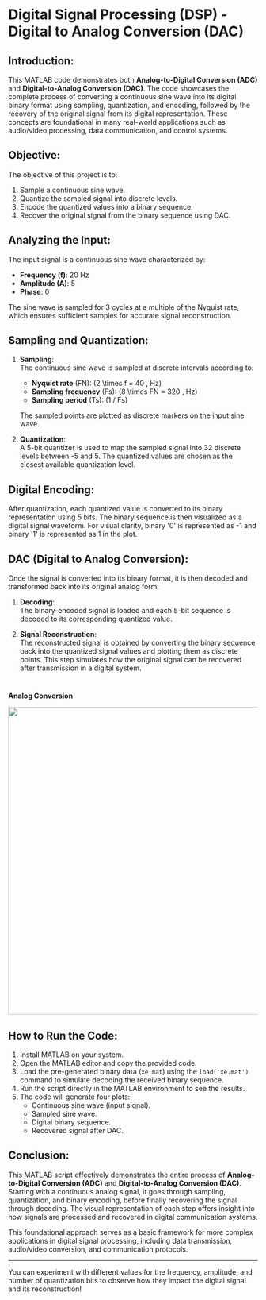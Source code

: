 # Digital Signal Processing (DSP) - Digital to Analog Conversion (DAC)

## Introduction:
This MATLAB code demonstrates both **Analog-to-Digital Conversion (ADC)** and **Digital-to-Analog Conversion (DAC)**. The code showcases the complete process of converting a continuous sine wave into its digital binary format using sampling, quantization, and encoding, followed by the recovery of the original signal from its digital representation. These concepts are foundational in many real-world applications such as audio/video processing, data communication, and control systems.

## Objective:
The objective of this project is to:
1. Sample a continuous sine wave.
2. Quantize the sampled signal into discrete levels.
3. Encode the quantized values into a binary sequence.
4. Recover the original signal from the binary sequence using DAC.

## Analyzing the Input:
The input signal is a continuous sine wave characterized by:
- **Frequency (f)**: 20 Hz
- **Amplitude (A)**: 5
- **Phase**: 0

The sine wave is sampled for 3 cycles at a multiple of the Nyquist rate, which ensures sufficient samples for accurate signal reconstruction.

## Sampling and Quantization:
1. **Sampling**:  
   The continuous sine wave is sampled at discrete intervals according to:
   - **Nyquist rate** (FN): \(2 \times f = 40 \, Hz\)
   - **Sampling frequency** (Fs): \(8 \times FN = 320 \, Hz\)
   - **Sampling period** (Ts): \(1 / Fs\)
   
   The sampled points are plotted as discrete markers on the input sine wave.

2. **Quantization**:  
   A 5-bit quantizer is used to map the sampled signal into 32 discrete levels between -5 and 5. The quantized values are chosen as the closest available quantization level.

## Digital Encoding:
After quantization, each quantized value is converted to its binary representation using 5 bits. The binary sequence is then visualized as a digital signal waveform. For visual clarity, binary '0' is represented as -1 and binary '1' is represented as 1 in the plot.

## DAC (Digital to Analog Conversion):
Once the signal is converted into its binary format, it is then decoded and transformed back into its original analog form:
1. **Decoding**:  
   The binary-encoded signal is loaded and each 5-bit sequence is decoded to its corresponding quantized value.
   
2. **Signal Reconstruction**:  
   The reconstructed signal is obtained by converting the binary sequence back into the quantized signal values and plotting them as discrete points. This step simulates how the original signal can be recovered after transmission in a digital system.

   <h1 align= "center">

**Analog Conversion**
</h1>
<p align="center">
<img src="https://github.com/user-attachments/assets/2a877745-c8a8-4f0f-8062-1c6c4efca31b", width="620">
</p>

## How to Run the Code:
1. Install MATLAB on your system.
2. Open the MATLAB editor and copy the provided code.
3. Load the pre-generated binary data (`xe.mat`) using the `load('xe.mat')` command to simulate decoding the received binary sequence.
4. Run the script directly in the MATLAB environment to see the results.
5. The code will generate four plots:
   - Continuous sine wave (input signal).
   - Sampled sine wave.
   - Digital binary sequence.
   - Recovered signal after DAC.

## Conclusion:
This MATLAB script effectively demonstrates the entire process of **Analog-to-Digital Conversion (ADC)** and **Digital-to-Analog Conversion (DAC)**. Starting with a continuous analog signal, it goes through sampling, quantization, and binary encoding, before finally recovering the signal through decoding. The visual representation of each step offers insight into how signals are processed and recovered in digital communication systems.

This foundational approach serves as a basic framework for more complex applications in digital signal processing, including data transmission, audio/video conversion, and communication protocols.

---

You can experiment with different values for the frequency, amplitude, and number of quantization bits to observe how they impact the digital signal and its reconstruction!
